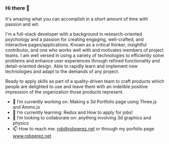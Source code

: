 ### Hi there 👋

It's amazing what you can accomplish in a short amount of time with passion and wit.

I'm a full-stack developer with a background in research-oriented psychology and a passion for creating engaging, well-crafted, and interactive pages/applications. Known as a critical thinker, insightful contributor, and one who works well with and motivates members of project teams. I am well versed in using a variety of technologies to efficiently solve problems and enhance user experiences through refined functionality and detail-oriented design. Able to rapidly learn and implement new technologies and adapt to the demands of any project. 

Ready to apply skills as part of a quality-driven team to craft products which people are delighted to use and leave them with an indelible positive impression of the organization those products represent.

- 🔭 I’m currently working on: Making a 3d Portfolio page using Three.js and Ammo.js
- 🌱 I’m currently learning: Redux and How to apply for jobs!
- 👯 I’m looking to collaborate on: anything involving 3d graphics and physics
- 📫 How to reach me: rob@robperez.net or through my porfolio page www.robperez.net

